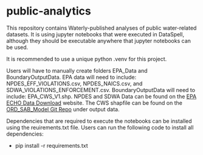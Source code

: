 # public-analytics
This repository contains Waterly-published analyses of public water-related datasets. It is using jupyter notebooks that were executed in DataSpell, although they should be executable anywhere that jupyter notebooks can be used. 

It is recommended to use a unique python .venv for this project.

Users will have to manually create folders EPA_Data and BoundaryOutputData. EPA data will need to include: NPDES_EFF_VIOLATIONS.csv, NPDES_NAICS.csv, and SDWA_VIOLATIONS_ENFORCEMENT.csv. BoundaryOutputData will need to include: EPA_CWS_V1.shp. NPDES and SDWA Data can be found on the [EPA ECHO Data Download](https://echo.epa.gov/tools/data-downloads) website. The CWS shapfile can be found on the [ORD_SAB_Model Git Repo](https://github.com/USEPA/ORD_SAB_Model/tree/main) under output data. 

Dependencies that are required to execute the notebooks can be installed using the reuirements.txt file. Users can run the following code to install all dependencies:

- pip install -r requirements.txt
